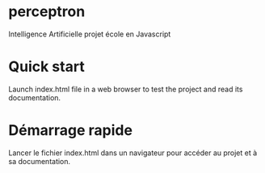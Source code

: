 perceptron
==========

Intelligence Artificielle projet école en Javascript

# Quick start
Launch index.html file in a web browser to test the project and read its documentation.

# Démarrage rapide
Lancer le fichier index.html dans un navigateur pour accéder au projet et à sa documentation.
